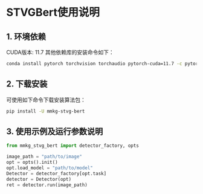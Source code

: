# STVGBert使用说明

## 1. 环境依赖

CUDA版本: 11.7
其他依赖库的安装命令如下：

```bash
conda install pytorch torchvision torchaudio pytorch-cuda=11.7 -c pytorch -c nvidia
```

## 2. 下载安装

可使用如下命令下载安装算法包：
```bash
pip install -U mmkg-stvg-bert
```

## 3. 使用示例及运行参数说明

```python
from mmkg_stvg_bert import detector_factory, opts

image_path = "path/to/image"
opt = opts().init()
opt.load_model = "path/to/model"
Detector = detector_factory[opt.task]
detector = Detector(opt)
ret = detector.run(image_path)
```

